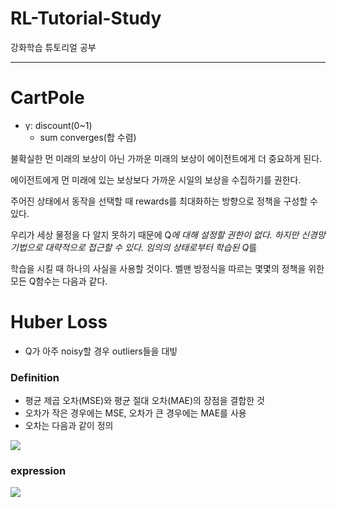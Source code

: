 # RL-Tutorial-Study
강화학습 튜토리얼 공부

<hr>

# CartPole


* γ: discount(0~1)
  * sum converges(합 수렴)

불확실한 먼 미래의 보상이 아닌 가까운 미래의 보상이 에이전트에게 더 중요하게 된다.

에이전트에게 먼 미래에 있는 보상보다 가까운 시일의 보상을 수집하기를 권한다.

주어진 상태에서 동작을 선택할 때 rewards를 최대화하는 방향으로 정책을 구성할 수 있다.

우리가 세상 물정을 다 알지 못하기 때문에 Q*에 대해 설정할 권한이 없다. 하지만 신경망 기법으로 대략적으로 접근할 수 있다. 임의의 상태로부터 학습된 Q*를

학습을 시킬 때 하나의 사실을 사용할 것이다. 벨맨 방정식을 따르는 몇몇의 정책을 위한 모든 Q함수는 다음과 같다.


# Huber Loss
* Q가 아주 noisy할 경우 outliers들을 대빟
  
### Definition
* 평균 제곱 오차(MSE)와 평균 절대 오차(MAE)의 장점을 결합한 것
* 오차가 작은 경우에는 MSE, 오차가 큰 경우에는 MAE를 사용
* 오차는 다음과 같이 정의
<img src="https://cdn.mathpix.com/snip/images/SAyRVC69H9yesBQ_DyXZQOfd1g0VclhQufkgWYKRQ4E.original.fullsize.png"/>

### expression
<img src="https://cdn.mathpix.com/snip/images/YMzNo150xygxUillJqFfuuLvDfUm5_0HeaUdXoZLGcI.original.fullsize.png"/>
